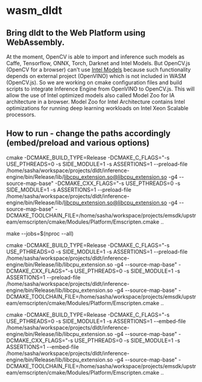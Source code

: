 # wasm_dldt

## Bring dldt to the Web Platform using WebAssembly.

At the moment, OpenCV is able to import and inference such models as Caffe, Tensorflow, ONNX, Torch, Darknet and Intel Models. But OpenCV.js (OpenCV for a browser) can't use [Intel Models](https://download.01.org/opencv/2019/open_model_zoo/R2/20190628_153000_models_bin/) because such functionality depends on external project (OpenVINO) which is not included in WASM (OpenCV.js).
So we are working on cmake configuration files and build scripts to integrate Inference Engine from OpenVINO to OpenCV.js. This will allow the use of Intel optimized models also called Model Zoo for IA architecture in a browser.
Model Zoo for Intel Architecture contains Intel optimizations for running deep learning workloads on Intel Xeon Scalable processors.

## How to run - change the paths accordingly (embed/preload and various options)

cmake -DCMAKE_BUILD_TYPE=Release -DCMAKE_C_FLAGS="-s USE_PTHREADS=0 -s SIDE_MODULE=1 -s ASSERTIONS=1 --preload-file /home/sasha/workspace/projects/dldt/inference-engine/bin/Release/lib/libcpu_extension.so@libcpu_extension.so -g4 --source-map-base" -DCMAKE_CXX_FLAGS="-s USE_PTHREADS=0 -s SIDE_MODULE=1 -s ASSERTIONS=1 --preload-file /home/sasha/workspace/projects/dldt/inference-engine/bin/Release/lib/libcpu_extension.so@libcpu_extension.so -g4 --source-map-base" -DCMAKE_TOOLCHAIN_FILE=/home/sasha/workspace/projects/emsdk/upstream/emscripten/cmake/Modules/Platform/Emscripten.cmake ..

make --jobs=$(nproc --all)


cmake -DCMAKE_BUILD_TYPE=Release -DCMAKE_C_FLAGS="-s USE_PTHREADS=0 -s SIDE_MODULE=1 -s ASSERTIONS=1 --preload-file /home/sasha/workspace/projects/dldt/inference-engine/bin/Release/lib/libcpu_extension.so -g4 --source-map-base" -DCMAKE_CXX_FLAGS="-s USE_PTHREADS=0 -s SIDE_MODULE=1 -s ASSERTIONS=1 --preload-file /home/sasha/workspace/projects/dldt/inference-engine/bin/Release/lib/libcpu_extension.so -g4 --source-map-base" -DCMAKE_TOOLCHAIN_FILE=/home/sasha/workspace/projects/emsdk/upstream/emscripten/cmake/Modules/Platform/Emscripten.cmake ..


cmake -DCMAKE_BUILD_TYPE=Release -DCMAKE_C_FLAGS="-s USE_PTHREADS=0 -s SIDE_MODULE=1 -s ASSERTIONS=1 --embed-file /home/sasha/workspace/projects/dldt/inference-engine/bin/Release/lib/libcpu_extension.so -g4 --source-map-base" -DCMAKE_CXX_FLAGS="-s USE_PTHREADS=0 -s SIDE_MODULE=1 -s ASSERTIONS=1 --embed-file /home/sasha/workspace/projects/dldt/inference-engine/bin/Release/lib/libcpu_extension.so -g4 --source-map-base" -DCMAKE_TOOLCHAIN_FILE=/home/sasha/workspace/projects/emsdk/upstream/emscripten/cmake/Modules/Platform/Emscripten.cmake ..
